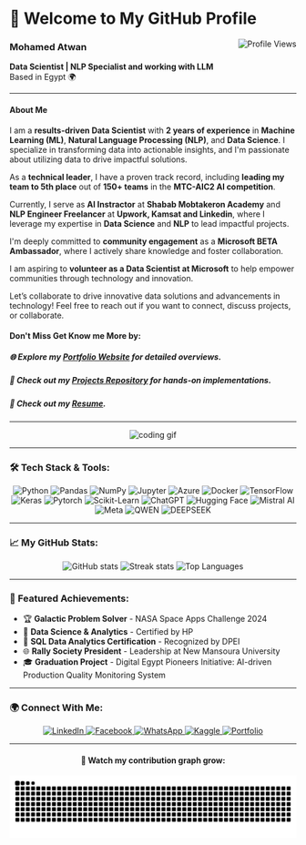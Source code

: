 # 👋 Welcome to My GitHub Profile
<img align="right" src="https://komarev.com/ghpvc/?username=MO7AMED3TWAN" alt="Profile Views" />

### Mohamed Atwan  
**Data Scientist | NLP Specialist and working with LLM**  
Based in Egypt 🌍

---

#### About Me

I am a **results-driven Data Scientist** with **2 years of experience** in **Machine Learning (ML)**, **Natural Language Processing (NLP)**, and **Data Science**. I specialize in transforming data into actionable insights, and I'm passionate about utilizing data to drive impactful solutions.

As a **technical leader**, I have a proven track record, including **leading my team to 5th place** out of **150+ teams** in the **MTC-AIC2 AI competition**.

Currently, I serve as **AI Instractor** at **Shabab Mobtakeron Academy** and **NLP Engineer Freelancer** at **Upwork, Kamsat and Linkedin**, where I leverage my expertise in **Data Science** and **NLP** to lead impactful projects.

I'm deeply committed to **community engagement** as a **Microsoft BETA Ambassador**, where I actively share knowledge and foster collaboration.

I am aspiring to **volunteer as a Data Scientist at Microsoft** to help empower communities through technology and innovation.

Let’s collaborate to drive innovative data solutions and advancements in technology! Feel free to reach out if you want to connect, discuss projects, or collaborate.

#### Don't Miss Get Know me More by:

##### 🌐 Explore my [Portfolio Website](https://mo7amed3twan.com) for detailed overviews.

##### 📁 Check out my [Projects Repository](https://github.com/MO7AMED3TWAN/Protofolio) for hands-on implementations.

##### 📄 Check out my [Resume](https://github.com/MO7AMED3TWAN/MO7AMED3TWAN/tree/main/Resume).
---

<div align="center">
  <img src="https://media3.giphy.com/media/qgQUggAC3Pfv687qPC/giphy.gif" height="200" alt="coding gif" />
</div>

---

### 🛠 Tech Stack & Tools:
<div align="center">
  <img src="https://cdn.jsdelivr.net/gh/devicons/devicon/icons/python/python-original.svg" height="50" alt="Python" />

  <img src="https://cdn.jsdelivr.net/gh/devicons/devicon/icons/pandas/pandas-original.svg" height="50" alt="Pandas" />

  <img src="https://cdn.jsdelivr.net/gh/devicons/devicon/icons/numpy/numpy-original.svg" height="50" alt="NumPy" />

  <img src="https://cdn.jsdelivr.net/gh/devicons/devicon/icons/jupyter/jupyter-original.svg" height="50" alt="Jupyter" />

  <img src="https://www.vectorlogo.zone/logos/microsoft_azure/microsoft_azure-icon.svg" alt="Azure" width="40" height="40"/>

  <img src="https://cdn.jsdelivr.net/gh/devicons/devicon/icons/docker/docker-original.svg" height="50" alt="Docker" />


  <img src="https://cdn.jsdelivr.net/gh/devicons/devicon/icons/tensorflow/tensorflow-original.svg" height="50" alt="TensorFlow" />

  <img src="https://cdn.jsdelivr.net/gh/devicons/devicon/icons/keras/keras-original.svg" height="50" alt="Keras" />

  <img src="https://upload.wikimedia.org/wikipedia/commons/1/10/PyTorch_logo_icon.svg" height="50" alt="Pytorch" />
  
  <img src="https://upload.wikimedia.org/wikipedia/commons/0/05/Scikit_learn_logo_small.svg" height="50" alt="Scikit-Learn" />

  <img src="https://upload.wikimedia.org/wikipedia/commons/thumb/e/ef/ChatGPT-Logo.svg/250px-ChatGPT-Logo.svg.png" height="50" alt="ChatGPT" />

  <img src="https://huggingface.co/front/assets/huggingface_logo.svg" height="50" alt="Hugging Face" />

  <img src="https://upload.wikimedia.org/wikipedia/commons/thumb/e/e6/Mistral_AI_logo_%282025%E2%80%93%29.svg/270px-Mistral_AI_logo_%282025%E2%80%93%29.svg.png" height="50" alt="Mistral AI" />

  <img src="https://registry.npmmirror.com/@lobehub/icons-static-png/latest/files/light/ollama.png" height="50" alt="Meta" />

  <img src="https://upload.wikimedia.org/wikipedia/en/8/85/Logo_of_Qwen.png" height="50" alt="QWEN" />

  <img src="https://upload.wikimedia.org/wikipedia/commons/thumb/e/ec/DeepSeek_logo.svg/1920px-DeepSeek_logo.svg.png" height="50" alt="DEEPSEEK" />
</div>


---

### 📈 My GitHub Stats:
<div align="center">
  <img src="https://github-readme-stats.vercel.app/api?username=sayedtag7&show_icons=true&theme=tokyonight&count_private=true" height="150" alt="GitHub stats" />
  <img src="https://streak-stats.demolab.com?user=sayedtag7&theme=tokyonight&hide_border=false" height="150" alt="Streak stats" />
  <img src="https://github-readme-stats.vercel.app/api/top-langs/?username=sayedtag7&layout=compact&theme=tokyonight&langs_count=10" height="150" alt="Top Languages" />
</div>

---

### 🌟 Featured Achievements:
- 🏆 **Galactic Problem Solver** - NASA Space Apps Challenge 2024
- 📜 **Data Science & Analytics** - Certified by HP
- 🥇 **SQL Data Analytics Certification** - Recognized by DPEI  
- 🌐 **Rally Society President** - Leadership at New Mansoura University
- 🎓 **Graduation Project** - Digital Egypt Pioneers Initiative: AI-driven Production Quality Monitoring System

---

### 🌍 Connect With Me:
<div align="center">
  <a href="https://www.linkedin.com/in/mo7amed3twan" target="_blank">
    <img src="https://raw.githubusercontent.com/maurodesouza/profile-readme-generator/master/src/assets/icons/social/linkedin/default.svg" width="50" alt="LinkedIn" />
  </a>
  <a href="https://www.facebook.com/mo7amed3twan" target="_blank">
    <img src="https://raw.githubusercontent.com/maurodesouza/profile-readme-generator/master/src/assets/icons/social/facebook/default.svg" width="50" alt="Facebook" />
  </a>

  <a href="https://wa.me/00201551320460" target="_blank">
    <img src="https://raw.githubusercontent.com/maurodesouza/profile-readme-generator/master/src/assets/icons/social/whatsapp/default.svg" width="50" alt="WhatsApp" />
  </a>

  <a href="https://www.kaggle.com/mo7amed3twan" target="_blank">
    <img src="https://raw.githubusercontent.com/rahuldkjain/github-profile-readme-generator/master/src/images/icons/Social/kaggle.svg" alt="Kaggle" width="50" />
  </a>

  <a href="https://mo7amed3twan.com" target="_blank">
  <img src="https://img.icons8.com/ios-filled/50/000000/domain.png" width="50" alt="Portfolio" />
  </a>


</div>

---

<div align="center">
  <h4>🐍 Watch my contribution graph grow:</h4>
  <img src="https://raw.githubusercontent.com/Mo7amed3twan/Mo7amed3twan/output/snake.svg" alt="Snake animation" />
</div>
